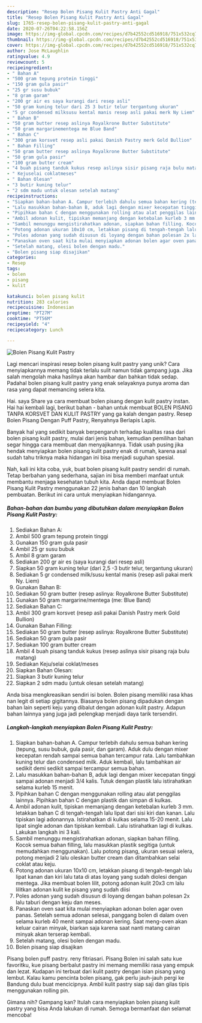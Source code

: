 ```yaml
---
description: "Resep Bolen Pisang Kulit Pastry Anti Gagal"
title: "Resep Bolen Pisang Kulit Pastry Anti Gagal"
slug: 1765-resep-bolen-pisang-kulit-pastry-anti-gagal
date: 2020-07-26T04:22:58.156Z
image: https://img-global.cpcdn.com/recipes/d7b42552cd516918/751x532cq70/bolen-pisang-kulit-pastry-foto-resep-utama.jpg
thumbnail: https://img-global.cpcdn.com/recipes/d7b42552cd516918/751x532cq70/bolen-pisang-kulit-pastry-foto-resep-utama.jpg
cover: https://img-global.cpcdn.com/recipes/d7b42552cd516918/751x532cq70/bolen-pisang-kulit-pastry-foto-resep-utama.jpg
author: Jose McLaughlin
ratingvalue: 4.9
reviewcount: 5
recipeingredient:
- " Bahan A"
- "500 gram tepung protein tinggi"
- "150 gram gula pasir"
- "25 gr susu bubuk"
- "8 gram garam"
- "200 gr air es saya kurangi dari resep asli"
- "50 gram kuning telur dari 25 3 butir telur tergantung ukuran"
- "5 gr condensed milksusu kental manis resep asli pakai merk Ny Liem"
- " Bahan B"
- "50 gram butter resep aslinya Royalkrone Butter Substitute"
- "50 gram margarinementega me Blue Band"
- " Bahan C"
- "300 gram korsvet resep asli pakai Danish Pastry merk Gold Bullion"
- " Bahan Filling"
- "50 gram butter resep aslinya Royalkrone Butter Substitute"
- "50 gram gula pasir"
- "100 gram butter cream"
- "4 buah pisang tanduk kukus resep aslinya sisir pisang raja bulu matang"
- " Kejuselai coklatmeses"
- " Bahan Olesan"
- "3 butir kuning telur"
- "2 sdm madu untuk olesan setelah matang"
recipeinstructions:
- "Siapkan bahan-bahan A. Campur terlebih dahulu semua bahan kering (tepung, susu bubuk, gula pasir, dan garam). Aduk dulu dengan mixer kecepatan rendah sampai semua bahan tercampur rata. Lalu tambahkan kuning telur dan condensed milk. Aduk kembali, lalu tambahkan air sedikit demi sedikit sampai tercampur semua bahan."
- "Lalu masukkan bahan-bahan B, aduk lagi dengan mixer kecepatan tinggi sampai adonan menjadi 3/4 kalis. Tutuk dengan plastik lalu istirahatkan selama kurleb 15 menit."
- "Pipihkan bahan C dengan menggunakan rolling atau alat penggilas lainnya. Pipihkan bahan C dengan plastik dan simpan di kulkas."
- "Ambil adonan kulit, tipiskan memanjang dengan ketebalan kurleb 3 mm. letakkan bahan C di tengah-tengah lalu lipat dari sisi kiri dan kanan. Lalu tipiskan lagi adonannya. Istirahatkan di kulkas selama 15-20 menit. Lalu lipat single adonan dan tipiskan kembali. Lalu istirahatkan lagi di kulkas. Lakukan langkah ini 3 kali."
- "Sambil menunggu mengistirahatkan adonan, siapkan bahan filling. Kocok semua bahan filling, lalu masukkan plastik segitiga (untuk memudahkan menggunakan). Lalu potong pisang, ukuran sesuai selera, potong menjadi 2 lalu oleskan butter cream dan ditambahkan selai coklat atau keju."
- "Potong adonan ukuran 10x10 cm, letakkan pisang di tengah-tengah lalu lipat kanan dan kiri lalu tata di atas loyang yang sudah diolesi dengan mentega. Jika membuat bolen lilit, potong adonan kulit 20x3 cm lalu lilitkan adonan kulit ke pisang yang sudah diisi"
- "Poles adonan yang sudah disusun di loyang dengan bahan polesan 2x lalu taburi dengan keju dan meses."
- "Panaskan oven saat kita mulai menyiapkan adonan bolen agar oven panas. Setelah semua adonan selesai, panggang bolen di dalam oven selama kurleb 40 menit sampai adonan kering. Saat meng-oven akan keluar cairan minyak, biarkan saja karena saat nanti matang cairan minyak akan terserap kembali."
- "Setelah matang, olesi bolen dengan madu."
- "Bolen pisang siap disajikan"
categories:
- Resep
tags:
- bolen
- pisang
- kulit

katakunci: bolen pisang kulit 
nutrition: 283 calories
recipecuisine: Indonesian
preptime: "PT27M"
cooktime: "PT56M"
recipeyield: "4"
recipecategory: Lunch

---
```



![Bolen Pisang Kulit Pastry](https://img-global.cpcdn.com/recipes/d7b42552cd516918/751x532cq70/bolen-pisang-kulit-pastry-foto-resep-utama.jpg)

Lagi mencari inspirasi resep bolen pisang kulit pastry yang unik? Cara menyiapkannya memang tidak terlalu sulit namun tidak gampang juga. Jika salah mengolah maka hasilnya akan hambar dan bahkan tidak sedap. Padahal bolen pisang kulit pastry yang enak selayaknya punya aroma dan rasa yang dapat memancing selera kita.

Hai. saya Share ya cara membuat bolen pisang dengan kulit pastry instan. Hai hai kembali lagi, berikut bahan - bahan untuk membuat BOLEN PISANG TANPA KORSVET DAN KULIT PASTRY yang ga kalah dengan pastry. Resep Bolen Pisang Dengan Puff Pastry, Renyahnya Berlapis Lapis.

Banyak hal yang sedikit banyak berpengaruh terhadap kualitas rasa dari bolen pisang kulit pastry, mulai dari jenis bahan, kemudian pemilihan bahan segar hingga cara membuat dan menyajikannya. Tidak usah pusing jika hendak menyiapkan bolen pisang kulit pastry enak di rumah, karena asal sudah tahu triknya maka hidangan ini bisa menjadi suguhan spesial.


Nah, kali ini kita coba, yuk, buat bolen pisang kulit pastry sendiri di rumah. Tetap berbahan yang sederhana, sajian ini bisa memberi manfaat untuk membantu menjaga kesehatan tubuh kita. Anda dapat membuat Bolen Pisang Kulit Pastry menggunakan 22 jenis bahan dan 10 langkah pembuatan. Berikut ini cara untuk menyiapkan hidangannya.

<!--inarticleads1-->

##### Bahan-bahan dan bumbu yang dibutuhkan dalam menyiapkan Bolen Pisang Kulit Pastry:

1. Sediakan  Bahan A:
1. Ambil 500 gram tepung protein tinggi
1. Gunakan 150 gram gula pasir
1. Ambil 25 gr susu bubuk
1. Ambil 8 gram garam
1. Sediakan 200 gr air es (saya kurangi dari resep asli)
1. Siapkan 50 gram kuning telur (dari 2,5 -3 butir telur, tergantung ukuran)
1. Sediakan 5 gr condensed milk/susu kental manis (resep asli pakai merk Ny. Liem)
1. Gunakan  Bahan B:
1. Sediakan 50 gram butter (resep aslinya: Royalkrone Butter Substitute)
1. Gunakan 50 gram margarine/mentega (me: Blue Band)
1. Sediakan  Bahan C:
1. Ambil 300 gram korsvet (resep asli pakai Danish Pastry merk Gold Bullion)
1. Gunakan  Bahan Filling:
1. Sediakan 50 gram butter (resep aslinya: Royalkrone Butter Substitute)
1. Sediakan 50 gram gula pasir
1. Sediakan 100 gram butter cream
1. Ambil 4 buah pisang tanduk kukus (resep aslinya sisir pisang raja bulu matang)
1. Sediakan  Keju/selai coklat/meses
1. Siapkan  Bahan Olesan:
1. Siapkan 3 butir kuning telur
1. Siapkan 2 sdm madu (untuk olesan setelah matang)


Anda bisa mengkreasikan sendiri isi bolen. Bolen pisang memiliki rasa khas nan legit di setiap gigitannya. Biasanya bolen pisang dipadukan dengan bahan lain seperti keju yang dibalut dengan adonan kulit pastry. Adapun bahan lainnya yang juga jadi pelengkap menjadi daya tarik tersendiri. 

<!--inarticleads2-->

##### Langkah-langkah menyiapkan Bolen Pisang Kulit Pastry:

1. Siapkan bahan-bahan A. Campur terlebih dahulu semua bahan kering (tepung, susu bubuk, gula pasir, dan garam). Aduk dulu dengan mixer kecepatan rendah sampai semua bahan tercampur rata. Lalu tambahkan kuning telur dan condensed milk. Aduk kembali, lalu tambahkan air sedikit demi sedikit sampai tercampur semua bahan.
1. Lalu masukkan bahan-bahan B, aduk lagi dengan mixer kecepatan tinggi sampai adonan menjadi 3/4 kalis. Tutuk dengan plastik lalu istirahatkan selama kurleb 15 menit.
1. Pipihkan bahan C dengan menggunakan rolling atau alat penggilas lainnya. Pipihkan bahan C dengan plastik dan simpan di kulkas.
1. Ambil adonan kulit, tipiskan memanjang dengan ketebalan kurleb 3 mm. letakkan bahan C di tengah-tengah lalu lipat dari sisi kiri dan kanan. Lalu tipiskan lagi adonannya. Istirahatkan di kulkas selama 15-20 menit. Lalu lipat single adonan dan tipiskan kembali. Lalu istirahatkan lagi di kulkas. Lakukan langkah ini 3 kali.
1. Sambil menunggu mengistirahatkan adonan, siapkan bahan filling. Kocok semua bahan filling, lalu masukkan plastik segitiga (untuk memudahkan menggunakan). Lalu potong pisang, ukuran sesuai selera, potong menjadi 2 lalu oleskan butter cream dan ditambahkan selai coklat atau keju.
1. Potong adonan ukuran 10x10 cm, letakkan pisang di tengah-tengah lalu lipat kanan dan kiri lalu tata di atas loyang yang sudah diolesi dengan mentega. Jika membuat bolen lilit, potong adonan kulit 20x3 cm lalu lilitkan adonan kulit ke pisang yang sudah diisi
1. Poles adonan yang sudah disusun di loyang dengan bahan polesan 2x lalu taburi dengan keju dan meses.
1. Panaskan oven saat kita mulai menyiapkan adonan bolen agar oven panas. Setelah semua adonan selesai, panggang bolen di dalam oven selama kurleb 40 menit sampai adonan kering. Saat meng-oven akan keluar cairan minyak, biarkan saja karena saat nanti matang cairan minyak akan terserap kembali.
1. Setelah matang, olesi bolen dengan madu.
1. Bolen pisang siap disajikan


Pisang bolen puff pastry. reny fitriasari. Pisang Bolen ini salah satu kue favoritku, kue pisang berbalut pastry ini memang memiliki rasa yang empuk dan lezat. Kudapan ini terbuat dari kulit pastry dengan isian pisang yang lembut. Kalau kamu pencinta bolen pisang, gak perlu jauh-jauh pergi ke Bandung dulu buat mencicipnya. Ambil kulit pastry siap saji dan gilas tipis menggunakan rolling pin. 

Gimana nih? Gampang kan? Itulah cara menyiapkan bolen pisang kulit pastry yang bisa Anda lakukan di rumah. Semoga bermanfaat dan selamat mencoba!

